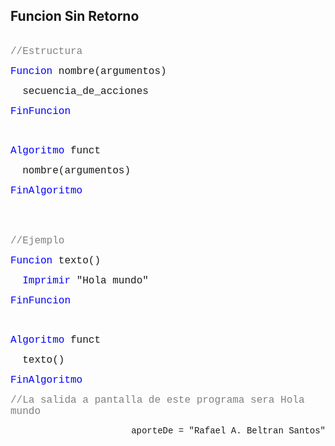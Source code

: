 ## Funcion Sin Retorno
<br>
<font face="courier new" color="grey" size=3>//Estructura</font>

<font face="courier new" color="blue" size=3>Funcion </font><font face="courier new" size=3>nombre(argumentos)</font>

<font face="courier new" size=3>&nbsp;&nbsp;secuencia_de_acciones</font>

<font face="courier new" color="blue" size=3>FinFuncion</font>

<br>

<font face="courier new" color="blue" size=3>Algoritmo </font><font face="courier new" size=3>funct</font>

<font face="courier new" size=3>&nbsp;&nbsp;nombre(argumentos)</font>

<font face="courier new" color="blue" size=3>FinAlgoritmo</font>

<br>
<br>

<font face="courier new" color="grey" size=3>//Ejemplo</font>


<font face="courier new" color="blue" size=3>Funcion </font><font face="courier new" size=3>texto()</font>

<font face="courier new" color="blue" size=3>&nbsp;&nbsp;Imprimir </font><font face="courier new" size=3>"Hola mundo"</font>

<font face="courier new" color="blue" size=3>FinFuncion</font>

<br>

<font face="courier new" color="blue" size=3>Algoritmo </font><font face="courier new" size=3>funct</font>

<font face="courier new" size=3>&nbsp;&nbsp;texto()</font>

<font face="courier new" color="blue" size=3>FinAlgoritmo</font>

<font face="courier new" color="grey" size=3>//La salida a pantalla de este programa sera Hola mundo</font>

<p align="right"><font face="courier new"> aporteDe = "Rafael A. Beltran Santos"</p>